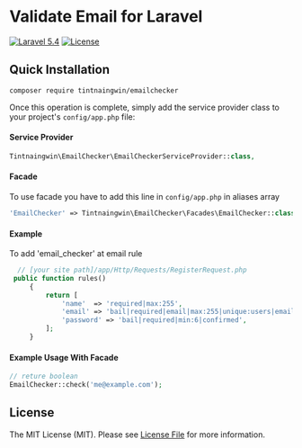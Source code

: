 Validate Email for Laravel
=================
[![Laravel 5.4](https://img.shields.io/badge/Laravel-5.4-orange.svg?style=flat-square)](http://laravel.com)
[![License](http://img.shields.io/badge/license-MIT-brightgreen.svg?style=flat-square)](https://tldrlegal.com/license/mit-license)


Quick Installation
------------------

```
composer require tintnaingwin/emailchecker
```

Once this operation is complete, simply add the service provider class to your project's `config/app.php` file:

#### Service Provider
```php
Tintnaingwin\EmailChecker\EmailCheckerServiceProvider::class,
```

#### Facade
To use facade you have to add this line in `config/app.php` in aliases array
```php
'EmailChecker' => Tintnaingwin\EmailChecker\Facades\EmailChecker::class,
```

#### Example
To add 'email_checker' at email rule
```php
  // [your site path]/app/Http/Requests/RegisterRequest.php
 public function rules()
     {
         return [
             'name'  => 'required|max:255',
             'email' => 'bail|required|email|max:255|unique:users|email_checker',
             'password' => 'bail|required|min:6|confirmed',
         ];
     }
```

#### Example Usage With Facade
 
 ```php
 // reture boolean
 EmailChecker::check('me@example.com');
```


## License

The MIT License (MIT). Please see [License File](https://github.com/tintnaingwinn/email-checker/blob/master/LICENSE.txt) for more information.
